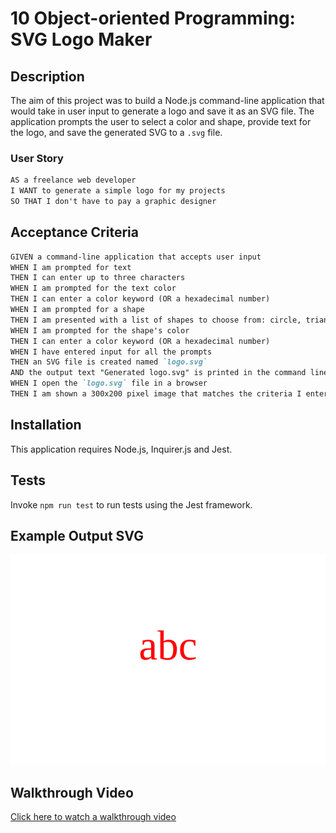 # 10 Object-oriented Programming: SVG Logo Maker

## Description

The aim of this project was to build a Node.js command-line application that would take in user input to generate a logo and save it as an SVG file. The application prompts the user to select a color and shape, provide text for the logo, and save the generated SVG to a `.svg` file.

### User Story

```md
AS a freelance web developer
I WANT to generate a simple logo for my projects
SO THAT I don't have to pay a graphic designer
```

## Acceptance Criteria

```md
GIVEN a command-line application that accepts user input
WHEN I am prompted for text
THEN I can enter up to three characters
WHEN I am prompted for the text color
THEN I can enter a color keyword (OR a hexadecimal number)
WHEN I am prompted for a shape
THEN I am presented with a list of shapes to choose from: circle, triangle, and square
WHEN I am prompted for the shape's color
THEN I can enter a color keyword (OR a hexadecimal number)
WHEN I have entered input for all the prompts
THEN an SVG file is created named `logo.svg`
AND the output text "Generated logo.svg" is printed in the command line
WHEN I open the `logo.svg` file in a browser
THEN I am shown a 300x200 pixel image that matches the criteria I entered
```

## Installation

This application requires Node.js, Inquirer.js and Jest.

## Tests

Invoke `npm run test` to run tests using the Jest framework.

## Example Output SVG

![Logo](output/logo.svg)

## Walkthrough Video

[Click here to watch a walkthrough video](https://drive.google.com/file/d/1xIq5sRC45xHQaSiy0mjE3VC9_BEGcSot/view)